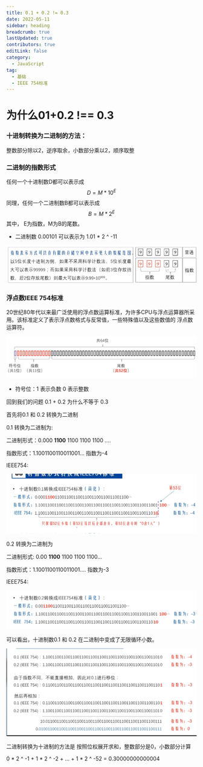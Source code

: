 ```yaml
---
title: 0.1 + 0.2 != 0.3
date: 2022-05-11
sidebar: heading
breadcrumb: true
lastUpdated: true
contributors: true
editLink: false
category: 
  - JavaScript
tag:
  - 基础
  - IEEE 754标准
---
```


# 为什么01+0.2 !== 0.3

### 十进制转换为二进制的方法：

整数部分除以2，逆序取余，小数部分乘以2，顺序取整



### 二进制的指数形式

任何一个十进制数D都可以表示成
$$
D = M * 10^E
$$
同理，任何一个二进制数B都可以表示成
$$
B = M * 2 ^E
$$
其中， E为指数，M为B的尾数。

- 二进制数 0.00101 可以表示为 1.01 * 2 ^ -11

![image-20220511223411286](https://raw.githubusercontent.com/diandianyezi/typora-images/master/img/202205112234345.png)



### 浮点数IEEE 754标准

20世纪80年代以来最广泛使用的浮点数运算标准，为许多CPU与浮点运算器所采用。该标准定义了表示浮点数格式与反常值，一些特殊值以及这些数值的 浮点数运算符。

![image-20220511223740685](https://raw.githubusercontent.com/diandianyezi/typora-images/master/img/202205112237736.png)

- 符号位：1 表示负数 0 表示整数



回到我们的问题 0.1 + 0.2 为什么不等于 0.3

首先将0.1 和 0.2 转换为二进制

0.1 转换为二进制为: 

二进制形式：0.000 **1100** 1100 1100 1100 ....

指数形式：1.1001100110011001...    指数为-4

IEEE754:

![image-20220511224648373](https://raw.githubusercontent.com/diandianyezi/typora-images/master/img/202205112246426.png)

0.2 转换为二进制为

二进制形式: 0.00 **1100** 1100 1100 1100...

指数形式：1.1001100110011001....   指数为-3

IEEE754:

![image-20220511224700899](https://raw.githubusercontent.com/diandianyezi/typora-images/master/img/202205112247941.png)

可以看出，十进制数0.1 和 0.2 在二进制中变成了无限循环小数。



![image-20220511225337260](https://raw.githubusercontent.com/diandianyezi/typora-images/master/img/202205112253334.png)

二进制转换为十进制的方法是 按照位权展开求和，整数部分是0，小数部分计算

0 * 2 ^ -1 + 1 * 2 ^ -2  + ...  + 1 * 2 ^ -52  =  0.30000000000004

